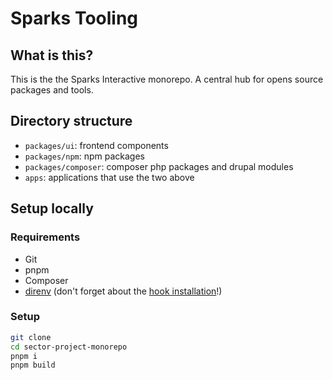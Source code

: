 # Sparks Tooling

## What is this?

This is the the Sparks Interactive monorepo. A central hub for opens source packages and tools.

## Directory structure

- `packages/ui`: frontend components
- `packages/npm`: npm packages
- `packages/composer`: composer php packages and drupal modules
- `apps`: applications that use the two above

## Setup locally

### Requirements

- Git
- pnpm
- Composer
- [direnv](https://direnv.net/docs/installation.html) (don't forget about the [hook installation](https://direnv.net/docs/hook.html)!)

### Setup

```sh
git clone
cd sector-project-monorepo
pnpm i
pnpm build
```
